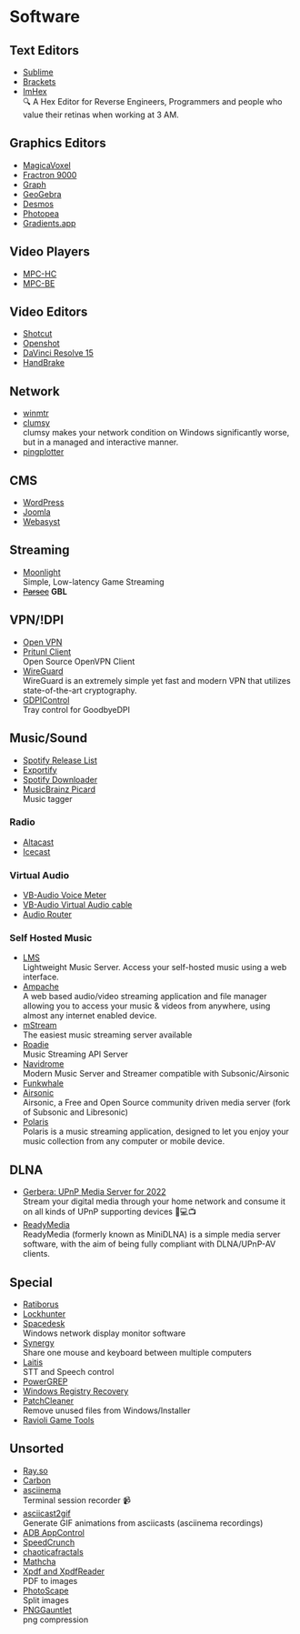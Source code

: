 # Software

## Text Editors

* [Sublime](https://www.sublimetext.com/)
* [Brackets](http://brackets.io/)
* [ImHex](https://github.com/WerWolv/ImHex)  
 🔍 A Hex Editor for Reverse Engineers, Programmers and people who value their retinas when working at 3 AM.

## Graphics Editors

* [MagicaVoxel](https://ephtracy.github.io/)
* [Fractron 9000](http://fractron9000.sourceforge.net/index.html)
* [Graph](https://www.padowan.dk/download/)
* [GeoGebra](https://www.geogebra.org/?lang=en)
* [Desmos](https://www.desmos.com/calculator)
* [Photopea](https://www.photopea.com/)
* [Gradients.app](https://gradients.app/)

## Video Players

* [MPC-HC](https://github.com/clsid2/mpc-hc)
* [MPC-BE](https://sourceforge.net/projects/mpcbe/)

## Video Editors

* [Shotcut](https://shotcut.org/)
* [Openshot](https://openshot.org/)
* [DaVinci Resolve 15](https://www.blackmagicdesign.com/products/davinciresolve)
* [HandBrake](https://handbrake.fr/)

## Network

* [winmtr](http://winmtr.net/)
* [clumsy](https://jagt.github.io/clumsy/index.html)  
clumsy makes your network condition on Windows significantly worse, but in a managed and interactive manner.
* [pingplotter](https://www.pingplotter.com/)

## CMS

* [WordPress](https://wordpress.com/)
* [Joomla](https://www.joomla.org/)
* [Webasyst](https://www.webasyst.com/)

## Streaming

* [Moonlight](https://moonlight-stream.com/)  
Simple, Low-latency Game Streaming
* ~~[Parsec](https://parsecgaming.com/)~~ **GBL**

## VPN/!DPI
* [Open VPN](https://openvpn.net/community-downloads/)
* [Pritunl Client](https://client.pritunl.com/#install)  
Open Source OpenVPN Client
* [WireGuard](https://www.wireguard.com/)  
WireGuard is an extremely simple yet fast and modern VPN that utilizes state-of-the-art cryptography.
* [GDPIControl](https://github.com/Virenbar/GDPIControl)  
Tray control for GoodbyeDPI

## Music/Sound
* [Spotify Release List](https://spotifyreleaselist.netlify.app/)
* [Exportify](https://watsonbox.github.io/exportify/)
* [Spotify Downloader](https://www.spotifydownloader.co/)
* [MusicBrainz Picard](https://picard.musicbrainz.org/)  
Music tagger

### Radio

* [Altacast](http://www.altacast.com/)
* [Icecast](http://icecast.org/)

### Virtual Audio

* [VB-Audio Voice Meter](http://www.vb-audio.com/Voicemeeter/index.htm)
* [VB-Audio Virtual Audio cable](http://vb-audio.pagesperso-orange.fr/Cable/index.htm)
* [Audio Router](https://github.com/audiorouterdev/audio-router)

### Self Hosted Music

* [LMS](https://github.com/epoupon/lms)  
Lightweight Music Server. Access your self-hosted music using a web interface.
* [Ampache](https://github.com/ampache/ampache)  
A web based audio/video streaming application and file manager allowing you to access your music & videos from anywhere, using almost any internet enabled device.
* [mStream](https://github.com/IrosTheBeggar/mStream)  
The easiest music streaming server available
* [Roadie](https://github.com/sphildreth/roadie)  
Music Streaming API Server
* [Navidrome](https://github.com/navidrome/navidrome)  
Modern Music Server and Streamer compatible with Subsonic/Airsonic
* [Funkwhale](https://funkwhale.audio/)
* [Airsonic](https://airsonic.github.io/)  
Airsonic, a Free and Open Source community driven media server (fork of Subsonic and Libresonic)
* [Polaris](https://github.com/agersant/polaris/)  
Polaris is a music streaming application, designed to let you enjoy your music collection from any computer or mobile device.

## DLNA

* [Gerbera: UPnP Media Server for 2022](https://github.com/gerbera/gerbera)  
Stream your digital media through your home network and consume it on all kinds of UPnP supporting devices 📱💻📺
* [ReadyMedia](https://sourceforge.net/projects/minidlna/)  
ReadyMedia (formerly known as MiniDLNA) is a simple media server software, with the aim of being fully compliant with DLNA/UPnP-AV clients.

## Special

* [Ratiborus](http://forum.ru-board.com/topic.cgi?forum=2&topic=5734&start=4400)
* [Lockhunter](https://lockhunter.com/)
* [Spacedesk](https://www.spacedesk.net/download/)  
Windows network display monitor software
* [Synergy](https://symless.com/synergy)  
Share one mouse and keyboard between multiple computers
* [Laitis](https://laitis.ru/)  
STT and Speech control
* [PowerGREP](https://www.powergrep.com/)
* [Windows Registry Recovery](http://www.mitec.cz/wrr.html)
* [PatchCleaner](https://sourceforge.net/projects/patchcleaner/)  
Remove unused files from Windows/Installer
* [Ravioli Game Tools](https://www.scampers.org/steve/sms/other.htm#ravioli)

## Unsorted

* [Ray.so](https://ray.so/)
* [Carbon](https://carbon.now.sh/)
* [asciinema](https://github.com/asciinema/asciinema)  
Terminal session recorder 📹
* [asciicast2gif](https://github.com/asciinema/asciicast2gif)  
Generate GIF animations from asciicasts (asciinema recordings)
* [ADB AppControl](https://adbappcontrol.com/ru/)
* [SpeedCrunch](https://speedcrunch.org/index.html)
* [chaoticafractals](https://chaoticafractals.com/)
* [Mathcha](https://www.mathcha.io/editor)
* [Xpdf and XpdfReader](http://www.xpdfreader.com/download.html)  
PDF to images
* [PhotoScape](http://www.photoscape.org/ps/main/index.php)  
Split images
* [PNGGauntlet](https://pnggauntlet.com/)  
png compression

